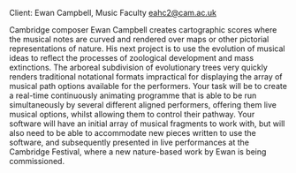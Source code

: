 Client: Ewan Campbell, Music Faculty <eahc2@cam.ac.uk>

Cambridge composer Ewan Campbell creates cartographic scores where the
musical notes are curved and rendered over maps or other pictorial
representations of nature. His next project is to use the evolution of
musical ideas to reflect the processes of zoological development and
mass extinctions. The arboreal subdivision of evolutionary trees very
quickly renders traditional notational formats impractical for
displaying the array of musical path options available for the
performers. Your task will be to create a real-time continuously
animating programme that is able to be run simultaneously by several
different aligned performers, offering them live musical options, whilst
allowing them to control their pathway. Your software will have an
initial array of musical fragments to work with, but will also need to
be able to accommodate new pieces written to use the software, and
subsequently presented in live performances at the Cambridge Festival,
where a new nature-based work by Ewan is being commissioned.